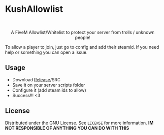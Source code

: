 # KushAllowlist
<br />
<p align="center">

  <p align="center">
    A FiveM Allowlist/Whitelist to protect your server from trolls / unknown people!
  </p>
</p>

To allow a player to join, just go to config and add their steamid.
If you need help or something you can open a issue.


## Usage

* Download [Release](https://github.com/N0rmie/KushAllowlist/releases)/SRC
* Save it on your server scripts folder
* Configure it (add steam ids to allow)
* Success!!! <3

## License

Distributed under the GNU License. See `LICENSE` for more information.
**IM NOT RESPONSIBLE OF ANYTHING YOU CAN DO WITH THIS**
